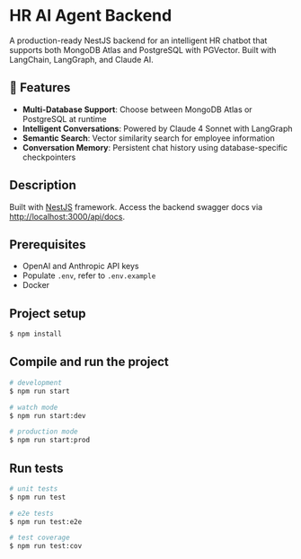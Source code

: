 # HR AI Agent Backend

A production-ready NestJS backend for an intelligent HR chatbot that supports both MongoDB Atlas and PostgreSQL with PGVector. Built with LangChain, LangGraph, and Claude AI.

## 🚀 Features

- **Multi-Database Support**: Choose between MongoDB Atlas or PostgreSQL at runtime
- **Intelligent Conversations**: Powered by Claude 4 Sonnet with LangGraph
- **Semantic Search**: Vector similarity search for employee information
- **Conversation Memory**: Persistent chat history using database-specific checkpointers


## Description

Built with [NestJS](https://github.com/nestjs/nest) framework. Access the backend swagger docs via [http://localhost:3000/api/docs](http://localhost:3000/api/docs).

## Prerequisites
- OpenAI and Anthropic API keys
- Populate `.env`, refer to `.env.example`
- Docker

## Project setup

```bash
$ npm install
```

## Compile and run the project

```bash
# development
$ npm run start

# watch mode
$ npm run start:dev

# production mode
$ npm run start:prod
```

## Run tests

```bash
# unit tests
$ npm run test

# e2e tests
$ npm run test:e2e

# test coverage
$ npm run test:cov
```
